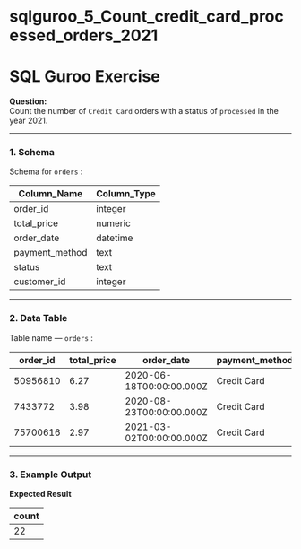 # sqlguroo_5_Count_credit_card_processed_orders_2021

# SQL Guroo Exercise

**Question:**  
Count the number of `Credit Card` orders with a status of `processed` in the year 2021.

---

### 1. Schema
Schema for `orders` :  

| Column_Name    | Column_Type |
|----------------|-------------|
| order_id       | integer     |
| total_price    | numeric     |
| order_date     | datetime    |
| payment_method | text        |
| status         | text        |
| customer_id    | integer     |

---

### 2. Data Table
Table name — `orders` :  

| order_id | total_price | order_date               | payment_method | status     | customer_id |
|----------|-------------|--------------------------|----------------|------------|-------------|
| 50956810 | 6.27        | 2020-06-18T00:00:00.000Z | Credit Card    | processed  | 706740      |
| 7433772  | 3.98        | 2020-08-23T00:00:00.000Z | Credit Card    | processed  | 239532      |
| 75700616 | 2.97        | 2021-03-02T00:00:00.000Z | Credit Card    | processed  | 573977      |

---

### 3. Example Output
**Expected Result**  

| count |
|-------|
| 22    |